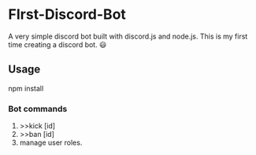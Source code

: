 # FIrst-Discord-Bot
A very simple discord bot built with discord.js and node.js. This is my first time creating a discord bot.
:smiley:

## Usage
npm install

### Bot commands
1. \>>kick [id]
2. \>>ban [id]
3. manage user roles.
